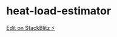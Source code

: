 # heat-load-estimator

[Edit on StackBlitz ⚡️](https://stackblitz.com/edit/stackblitz-starters-afmwcf)